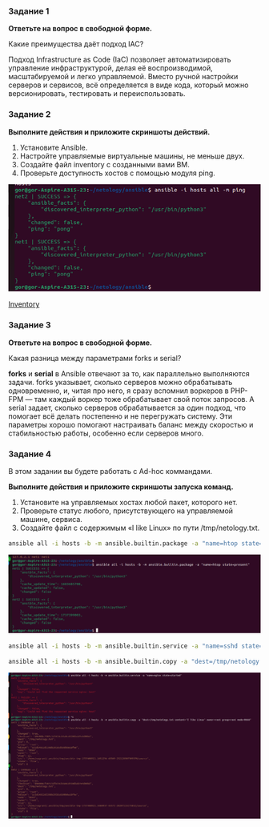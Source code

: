 ### Задание 1

**Ответьте на вопрос в свободной форме.**

Какие преимущества даёт подход IAC?

Подход Infrastructure as Code (IaC) позволяет автоматизировать управление инфраструктурой, делая её воспроизводимой, масштабируемой и легко управляемой. Вместо ручной настройки серверов и сервисов, всё определяется в виде кода, который можно версионировать, тестировать и переиспользовать. 

### Задание 2 

**Выполните действия и приложите скриншоты действий.**

1. Установите Ansible.
2. Настройте управляемые виртуальные машины, не меньше двух.
3. Создайте файл inventory с созданными вами ВМ.
4. Проверьте доступность хостов с помощью модуля ping.

![ping](https://github.com/hovhannisyan-code/7-1-ansible-hw/blob/master/img/screenshot_0.png)

[Inventory](https://github.com/hovhannisyan-code/7-1-ansible-hw/blob/master/hosts)

### Задание 3 

**Ответьте на вопрос в свободной форме.**

Какая разница между параметрами forks и serial? 

**forks** и **serial** в Ansible отвечают за то, как параллельно выполняются задачи. forks указывает, сколько серверов можно обрабатывать одновременно, и, читая про него, я сразу вспомнил воркеров в PHP-FPM — там каждый воркер тоже обрабатывает свой поток запросов. А serial задает, сколько серверов обрабатывается за один подход, что помогает всё делать постепенно и не перегружать систему. Эти параметры хорошо помогают настраивать баланс между скоростью и стабильностью работы, особенно если серверов много.

### Задание 4 

В этом задании вы будете работать с Ad-hoc коммандами.

**Выполните действия и приложите скриншоты запуска команд.**

1. Установите на управляемых хостах любой пакет, которого нет.
2. Проверьте статус любого, присутствующего на управляемой машине, сервиса. 
3. Создайте файл с содержимым «I like Linux» по пути /tmp/netology.txt.

```bash
ansible all -i hosts -b -m ansible.builtin.package -a "name=htop state=present"
```
![htop](https://github.com/hovhannisyan-code/7-1-ansible-hw/blob/master/img/screenshot_1.png)

```bash
ansible all -i hosts -b -m ansible.builtin.service -a "name=sshd state=started"
```


```bash
ansible all -i hosts -b -m ansible.builtin.copy -a "dest=/tmp/netology.txt content='I like Linux' owner=root group=root mode=0644"
```
![create file](https://github.com/hovhannisyan-code/7-1-ansible-hw/blob/master/img/screenshot_2.png)
